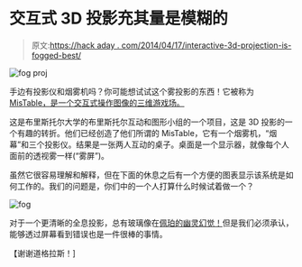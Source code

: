 # 交互式 3D 投影充其量是模糊的

> 原文:[https://hack aday . com/2014/04/17/interactive-3d-projection-is-fogged-best/](https://hackaday.com/2014/04/17/interactive-3d-projection-is-foggy-at-best/)

![fog proj](../Images/ece429f8e7a77116b3376e5a9fd5c402.png)

手边有投影仪和烟雾机吗？你可能想试试这个雾投影的东西！它被称为 [MisTable，是一个交互式操作图像的三维游戏场。](http://www.livescience.com/44750-3d-fog-displays-could-be-screens-of-the-future-video.html)

这是布里斯托尔大学的布里斯托尔互动和图形小组的一个项目，这是 3D 投影的一个有趣的转折。他们已经创造了他们所谓的 MisTable，它有一个烟雾机，“烟幕”和三个投影仪。结果是一张两人互动的桌子。桌面是一个显示器，就像每个人面前的透视雾一样(“雾屏”)。

虽然它很容易理解和解释，但在下面的休息之后有一个方便的图表显示该系统是如何工作的。我们的问题是，你们中的一个人打算什么时候试着做一个？

![fog](../Images/88a6707dcd685609343b6c82eb385068.png)

对于一个更清晰的全息投影，总有玻璃像在[佩珀的幽灵幻觉！](http://hackaday.com/2013/10/06/peppers-ghost-halloween-ghosting/)但是我们必须承认，能够透过屏幕看到错误也是一件很棒的事情。

【谢谢道格拉斯！]